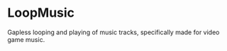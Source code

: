 LoopMusic
=========
Gapless looping and playing of music tracks, specifically made for video game music.
